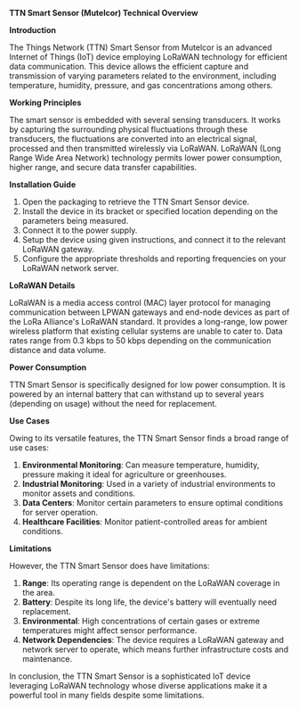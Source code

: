 **TTN Smart Sensor (Mutelcor) Technical Overview**

**Introduction**

The Things Network (TTN) Smart Sensor from Mutelcor is an advanced Internet of Things (IoT) device employing LoRaWAN technology for efficient data communication. This device allows the efficient capture and transmission of varying parameters related to the environment, including temperature, humidity, pressure, and gas concentrations among others.

**Working Principles**

The smart sensor is embedded with several sensing transducers. It works by capturing the surrounding physical fluctuations through these transducers, the fluctuations are converted into an electrical signal, processed and then transmitted wirelessly via LoRaWAN. LoRaWAN (Long Range Wide Area Network) technology permits lower power consumption, higher range, and secure data transfer capabilities.

**Installation Guide**

1. Open the packaging to retrieve the TTN Smart Sensor device.
2. Install the device in its bracket or specified location depending on the parameters being measured.
3. Connect it to the power supply.
4. Setup the device using given instructions, and connect it to the relevant LoRaWAN gateway.
5. Configure the appropriate thresholds and reporting frequencies on your LoRaWAN network server.

**LoRaWAN Details**

LoRaWAN is a media access control (MAC) layer protocol for managing communication between LPWAN gateways and end-node devices as part of the LoRa Alliance's LoRaWAN standard. It provides a long-range, low power wireless platform that existing cellular systems are unable to cater to. Data rates range from 0.3 kbps to 50 kbps depending on the communication distance and data volume.

**Power Consumption**

TTN Smart Sensor is specifically designed for low power consumption. It is powered by an internal battery that can withstand up to several years (depending on usage) without the need for replacement.

**Use Cases**

Owing to its versatile features, the TTN Smart Sensor finds a broad range of use cases:

1. **Environmental Monitoring**: Can measure temperature, humidity, pressure making it ideal for agriculture or greenhouses.
2. **Industrial Monitoring**: Used in a variety of industrial environments to monitor assets and conditions.
3. **Data Centers**: Monitor certain parameters to ensure optimal conditions for server operation.
4. **Healthcare Facilities**: Monitor patient-controlled areas for ambient conditions.

**Limitations**

However, the TTN Smart Sensor does have limitations:

1. **Range**: Its operating range is dependent on the LoRaWAN coverage in the area.
2. **Battery**: Despite its long life, the device's battery will eventually need replacement.
3. **Environmental**: High concentrations of certain gases or extreme temperatures might affect sensor performance.
4. **Network Dependencies**: The device requires a LoRaWAN gateway and network server to operate, which means further infrastructure costs and maintenance. 

In conclusion, the TTN Smart Sensor is a sophisticated IoT device leveraging LoRaWAN technology whose diverse applications make it a powerful tool in many fields despite some limitations.